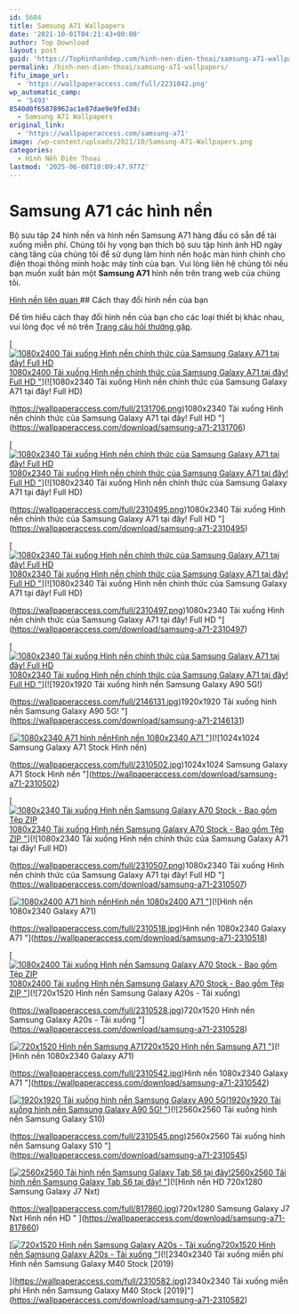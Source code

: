 ```yaml
---
id: 5604
title: Samsung A71 Wallpapers
date: '2021-10-01T04:21:43+00:00'
author: Top Download
layout: post
guid: 'https://Tophinhanhdep.com/hinh-nen-dien-thoai/samsung-a71-wallpapers/'
permalink: /hinh-nen-dien-thoai/samsung-a71-wallpapers/
fifu_image_url:
  - 'https://wallpaperaccess.com/full/2231042.png'
wp_automatic_camp:
  - '5493'
8540d0f65878962ac1e87dae9e9fed3d:
  - Samsung A71 Wallpapers
original_link:
  - 'https://wallpaperaccess.com/samsung-a71'
image: /wp-content/uploads/2021/10/Samsung-A71-Wallpapers.png
categories:
  - Hình Nền Điện Thoại
lastmod: '2025-06-08T10:09:47.977Z'
---
```

# Samsung A71 các hình nền

Bộ sưu tập 24 hình nền và hình nền Samsung A71 hàng đầu có sẵn để tải xuống miễn phí. Chúng tôi hy vọng bạn thích bộ sưu tập hình ảnh HD ngày càng tăng của chúng tôi để sử dụng làm hình nền hoặc màn hình chính cho điện thoại thông minh hoặc máy tính của bạn. Vui lòng liên hệ chúng tôi nếu bạn muốn xuất bản một **Samsung A71** hình nền trên trang web của chúng tôi.

[Hình nền liên quan ](#related) ## Cách thay đổi hình nền của bạn

Để tìm hiểu cách thay đổi hình nền của bạn cho các loại thiết bị khác nhau, vui lòng đọc về nó trên [Trang câu hỏi thường gặp](https://tophinhanhdep.com/faq/).

  
[[![1080x2400 Tải xuống Hình nền chính thức của Samsung Galaxy A71 tại đây!  Full HD](https://wallpaperaccess.com/full/2231042.png)1080x2400 Tải xuống Hình nền chính thức của Samsung Galaxy A71 tại đây! Full HD "](https://wallpaperaccess.com/download/samsung-a71-2231042)](![1080x2340 Tải xuống Hình nền chính thức của Samsung Galaxy A71 tại đây!  Full HD)

(https://wallpaperaccess.com/full/2131706.png)1080x2340 Tải xuống Hình nền chính thức của Samsung Galaxy A71 tại đây! Full HD "](https://wallpaperaccess.com/download/samsung-a71-2131706)

[[![1080x2340 Tải xuống Hình nền chính thức của Samsung Galaxy A71 tại đây!  Full HD](https://wallpaperaccess.com/full/2310494.png)1080x2340 Tải xuống Hình nền chính thức của Samsung Galaxy A71 tại đây! Full HD "](https://wallpaperaccess.com/download/samsung-a71-2310494)](![1080x2340 Tải xuống Hình nền chính thức của Samsung Galaxy A71 tại đây!  Full HD)

(https://wallpaperaccess.com/full/2310495.png)1080x2340 Tải xuống Hình nền chính thức của Samsung Galaxy A71 tại đây! Full HD "](https://wallpaperaccess.com/download/samsung-a71-2310495)

[[![1080x2340 Tải xuống Hình nền chính thức của Samsung Galaxy A71 tại đây!  Full HD](https://wallpaperaccess.com/full/2310496.png)1080x2340 Tải xuống Hình nền chính thức của Samsung Galaxy A71 tại đây! Full HD "](https://wallpaperaccess.com/download/samsung-a71-2310496)](![1080x2340 Tải xuống Hình nền chính thức của Samsung Galaxy A71 tại đây!  Full HD)

(https://wallpaperaccess.com/full/2310497.png)1080x2340 Tải xuống Hình nền chính thức của Samsung Galaxy A71 tại đây! Full HD "](https://wallpaperaccess.com/download/samsung-a71-2310497)

[[![1080x2340 Tải xuống Hình nền chính thức của Samsung Galaxy A71 tại đây!  Full HD](https://wallpaperaccess.com/full/2310499.png)1080x2340 Tải xuống Hình nền chính thức của Samsung Galaxy A71 tại đây! Full HD "](https://wallpaperaccess.com/download/samsung-a71-2310499)](![1920x1920 Tải xuống hình nền Samsung Galaxy A90 5G!)

(https://wallpaperaccess.com/full/2146131.jpg)1920x1920 Tải xuống hình nền Samsung Galaxy A90 5G! "](https://wallpaperaccess.com/download/samsung-a71-2146131)

[[![1080x2340 A71 hình nền](https://wallpaperaccess.com/full/2310501.jpg)Hình nền 1080x2340 A71 "](https://wallpaperaccess.com/download/samsung-a71-2310501)](![1024x1024 Samsung Galaxy A71 Stock Hình nền)

(https://wallpaperaccess.com/full/2310502.jpg)1024x1024 Samsung Galaxy A71 Stock Hình nền "](https://wallpaperaccess.com/download/samsung-a71-2310502)

[[![1080x2340 Tải xuống Hình nền Samsung Galaxy A70 Stock - Bao gồm Tệp ZIP](https://wallpaperaccess.com/full/2310503.jpg)1080x2340 Tải xuống Hình nền Samsung Galaxy A70 Stock - Bao gồm Tệp ZIP "](https://wallpaperaccess.com/download/samsung-a71-2310503)](![1080x2340 Tải xuống Hình nền chính thức của Samsung Galaxy A71 tại đây!  Full HD)

(https://wallpaperaccess.com/full/2310507.png)1080x2340 Tải xuống Hình nền chính thức của Samsung Galaxy A71 tại đây! Full HD "](https://wallpaperaccess.com/download/samsung-a71-2310507)

[[![1080x2400 A71 hình nền](https://wallpaperaccess.com/full/2310511.jpg)Hình nền 1080x2400 A71 "](https://wallpaperaccess.com/download/samsung-a71-2310511)](![Hình nền 1080x2340 Galaxy A71)

(https://wallpaperaccess.com/full/2310518.jpg)Hình nền 1080x2340 Galaxy A71 "](https://wallpaperaccess.com/download/samsung-a71-2310518)

[[![1080x2400 Tải xuống Hình nền Samsung Galaxy A70 Stock - Bao gồm Tệp ZIP](https://wallpaperaccess.com/full/2310519.jpg)1080x2400 Tải xuống Hình nền Samsung Galaxy A70 Stock - Bao gồm Tệp ZIP "](https://wallpaperaccess.com/download/samsung-a71-2310519)](![720x1520 Hình nền Samsung Galaxy A20s - Tải xuống)

(https://wallpaperaccess.com/full/2310528.jpg)720x1520 Hình nền Samsung Galaxy A20s - Tải xuống "](https://wallpaperaccess.com/download/samsung-a71-2310528)

[[![720x1520 Hình nền Samsung A71](https://wallpaperaccess.com/full/2310532.jpg)720x1520 Hình nền Samsung A71 "](https://wallpaperaccess.com/download/samsung-a71-2310532)](![Hình nền 1080x2340 Galaxy A71)

(https://wallpaperaccess.com/full/2310542.jpg)Hình nền 1080x2340 Galaxy A71 "](https://wallpaperaccess.com/download/samsung-a71-2310542)

[[![1920x1920 Tải xuống hình nền Samsung Galaxy A90 5G!](https://wallpaperaccess.com/full/2146168.jpg)1920x1920 Tải xuống hình nền Samsung Galaxy A90 5G! "](https://wallpaperaccess.com/download/samsung-a71-2146168)](![2560x2560 Tải xuống hình nền Samsung Galaxy S10)

(https://wallpaperaccess.com/full/2310545.png)2560x2560 Tải xuống hình nền Samsung Galaxy S10 "](https://wallpaperaccess.com/download/samsung-a71-2310545)

[[![2560x2560 Tải hình nền Samsung Galaxy Tab S6 tại đây!](https://wallpaperaccess.com/full/1255690.png)2560x2560 Tải hình nền Samsung Galaxy Tab S6 tại đây! "](https://wallpaperaccess.com/download/samsung-a71-1255690)](![Hình nền HD 720x1280 Samsung Galaxy J7 Nxt)

(https://wallpaperaccess.com/full/817860.jpg)720x1280 Samsung Galaxy J7 Nxt Hình nền HD " ](https://wallpaperaccess.com/download/samsung-a71-817860)

[[![720x1520 Hình nền Samsung Galaxy A20s - Tải xuống](https://wallpaperaccess.com/full/2310572.jpg)720x1520 Hình nền Samsung Galaxy A20s - Tải xuống "](https://wallpaperaccess.com/download/samsung-a71-2310572)](![2340x2340 Tải xuống miễn phí Hình nền Samsung Galaxy M40 Stock [2019)

](https://wallpaperaccess.com/full/2310582.jpg)2340x2340 Tải xuống miễn phí Hình nền Samsung Galaxy M40 Stock \[2019\]"](https://wallpaperaccess.com/download/samsung-a71-2310582)
